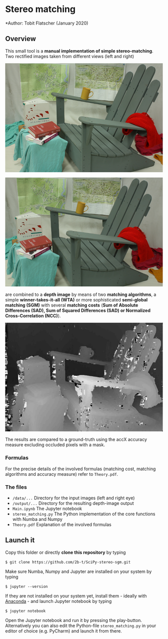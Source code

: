 # Stereo matching

*Author: Tobit Flatscher (January 2020)

## Overview
This small tool is a **manual implementation of simple stereo-matching**. Two rectified images taken from different views (left and right)

![Left image](/data/Adirondack_left.png)

![Right image](/data/Adirondack_right.png)

are combined to a **depth image** by means of two **matching algorithms**, a simple **winner-takes-it-all (WTA)** or more sophisticated **semi-global matching (SGM)** with several **matching costs** (**Sum of Absolute Differences (SAD), Sum of Squared Differences (SAD) or Normalized Cross-Correlation (NCC)**).

![Depth image](/output/Adirondack_NCC_SGM_D70_R3_appX0,92.jpg)

The results are compared to a ground-truth using the accX accuracy measure excluding occluded pixels with a mask.

### Formulas
For the precise details of the involved formulas (matching cost, matching algorithms and accuracy measure) refer to `Theory.pdf`.

### The files
- `/data/...` Directory for the input images (left and right eye)
- `/output/...` Directory for the resulting depth-image output
- `Main.ipynb` The Jupyter notebook
- `stereo_matching.py` The Python implementation of the core functions with Numba and Numpy
- `Theory.pdf` Explanation of the involved formulas

## Launch it
Copy this folder or directly **clone this repository** by typing
```
$ git clone https://github.com/2b-t/SciPy-stereo-sgm.git
```
Make sure Numba, Numpy and Jupyter are installed on your system by typing
```
$ jupyter --version
```
If they are not installed on your system yet, install them - ideally with [Anaconda](https://www.anaconda.com/distribution/) - and launch Jupyter notebook by typing
```
$ jupyter notebook
```
Open the Jupyter notebook and run it by pressing the play-button. Alternatively you can also edit the Python-file `stereo_matching.py` in your editor of choice (e.g. PyCharm) and launch it from there.
